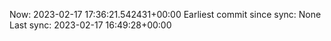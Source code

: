 Now: 2023-02-17 17:36:21.542431+00:00 Earliest commit since sync: None Last sync: 2023-02-17 16:49:28+00:00
